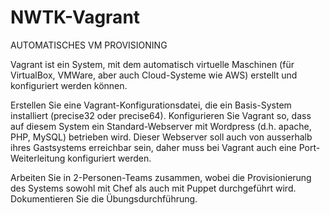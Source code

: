 NWTK-Vagrant
============

AUTOMATISCHES VM PROVISIONING

Vagrant ist ein System, mit dem automatisch virtuelle Maschinen (für VirtualBox, VMWare, aber auch Cloud-Systeme wie AWS) erstellt und konfiguriert werden können.

Erstellen Sie eine Vagrant-Konfigurationsdatei, die ein Basis-System installiert (precise32 oder precise64). Konfigurieren Sie Vagrant so, dass auf diesem System ein Standard-Webserver mit Wordpress (d.h. apache, PHP, MySQL) betrieben wird. Dieser Webserver soll auch von ausserhalb ihres Gastsystems erreichbar sein, daher muss bei Vagrant auch eine Port-Weiterleitung konfiguriert werden.

Arbeiten Sie in 2-Personen-Teams zusammen, wobei die Provisionierung des Systems sowohl mit Chef als auch mit Puppet durchgeführt wird. Dokumentieren Sie die Übungsdurchführung.
